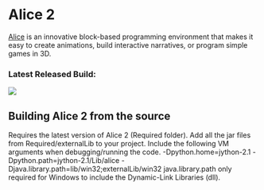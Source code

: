 # Alice 2

[Alice](https://www.alice.org) is an innovative block-based programming environment that makes it easy to create animations, build interactive narratives, or program simple games in 3D.

### Latest Released Build:

[![](https://img.shields.io/badge/master-2.5-green.svg)](http://www.alice.org/get-alice/alice-2/)

## Building Alice 2 from the source

Requires the latest version of Alice 2 (Required folder).
Add all the jar files from Required/externalLib to your project.
Include the following VM arguments when debugging/running the code.
  -Dpython.home=jython-2.1 -Dpython.path=jython-2.1/Lib/alice -Djava.library.path=lib/win32;externalLib/win32
java.library.path only required for Windows to include the Dynamic-Link Libraries (dll).
